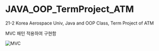 # JAVA_OOP_TermProject_ATM
21-2 Korea Aerospace Univ, Java and OOP Class, Term Project of ATM



MVC 패턴 적용하여 구현함

![MVC](https://user-images.githubusercontent.com/79046106/140725076-0575d79c-c556-493a-ab6c-02f80108284d.png)
